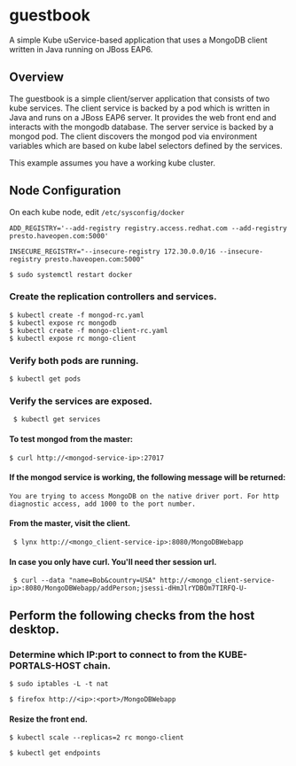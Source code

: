 # guestbook
A simple Kube uService-based application that uses a MongoDB client written in Java running on JBoss EAP6.

## Overview
The guestbook is a simple client/server application that consists of two kube
services. The client service is backed by a pod which is written in Java
and runs on a JBoss EAP6 server. It provides the web front end and interacts
with the mongodb database.  The server service is backed by a mongod pod.  The
client discovers the mongod pod via environment variables which are based on
kube label selectors defined by the services.

This example assumes you have a working kube cluster.

## Node Configuration
On each kube node, edit `/etc/sysconfig/docker`

`ADD_REGISTRY='--add-registry registry.access.redhat.com --add-registry presto.haveopen.com:5000'`

`INSECURE_REGISTRY="--insecure-registry 172.30.0.0/16 --insecure-registry presto.haveopen.com:5000"`

`$ sudo systemctl restart docker`

### Create the replication controllers and services.
    $ kubectl create -f mongod-rc.yaml
    $ kubectl expose rc mongodb
    $ kubectl create -f mongo-client-rc.yaml
    $ kubectl expose rc mongo-client

### Verify both pods are running.
`$ kubectl get pods`

### Verify the services are exposed.
` $ kubectl get services`

#### To test mongod from the master:

    $ curl http://<mongod-service-ip>:27017

#### If the mongod service is working, the following message will be returned:

    You are trying to access MongoDB on the native driver port. For http 
    diagnostic access, add 1000 to the port number.

#### From the master, visit the client.

     $ lynx http://<mongo_client-service-ip>:8080/MongoDBWebapp

#### In case you only have curl. You'll need ther session url.

     $ curl --data "name=Bob&country=USA" http://<mongo_client-service-ip>:8080/MongoDBWebapp/addPerson;jsessi-dHmJlrYDBOm7TIRFQ-U-

## Perform the following checks from the host desktop.

### Determine which IP:port to connect to from the KUBE-PORTALS-HOST chain.

    $ sudo iptables -L -t nat

    $ firefox http://<ip>:<port>/MongoDBWebapp

#### Resize the front end.

    $ kubectl scale --replicas=2 rc mongo-client

    $ kubectl get endpoints
